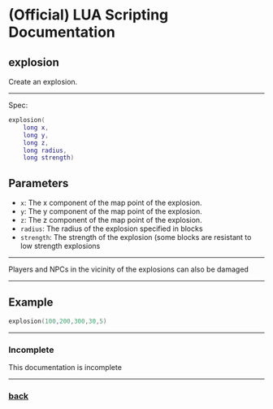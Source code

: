 
# (Official) LUA Scripting Documentation

## explosion

Create an explosion.

___

Spec:

```lua
explosion(
	long x,
	long y,
	long z,
	long radius,
	long strength)
```

## Parameters

- `x`: The x component of the map point of the explosion.
- `y`: The y component of the map point of the explosion.
- `z`: The z component of the map point of the explosion.
- `radius`: The radius of the explosion specified in blocks
- `strength`: The strength of the explosion (some blocks are resistant to low strength explosions

___

Players and NPCs in the vicinity of the explosions can also be damaged

___

## Example

```lua
explosion(100,200,300,30,5)
```

___

### Incomplete

This documentation is incomplete

___

### [back](../other)
